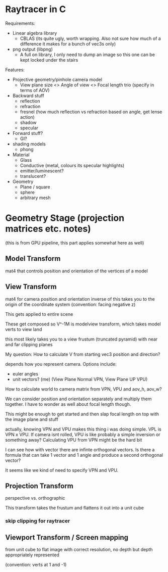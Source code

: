 # Raytracer in C
Requirements:
* Linear algebra library
  * CBLAS (its quite ugly, worth wrapping. Also not sure how much of a difference it makes for a bunch of vec3s only)
* png output (libpng)
  * A full on library, I only need to dump an image so this one can be kept locked under the stairs

Features:
* Projective geometry/pinhole camera model
  * View plane size <> Angle of view <> Focal length trio (specify in terms of AOV)
* Backward stuff
  * reflection
  * refraction
  * fresnel (how much reflection vs refraction based on angle, get lense action)
  * shadow
  * specular
* Forward stuff?
  * GI?
* shading models
  * phong
* Material
  * Glass
  * Conductive (metal, colours its specular highlights)
  * emitter/luminescent?
  * translucent?
* Geometry
  * Plane / square
  * sphere
  * arbitrary mesh


# Geometry Stage (projection matrices etc. notes)
(this is from GPU pipeline, this part applies somewhat here as well)

## Model Transform

mat4 that controls position and orientation of the vertices of a model

## View Transform

mat4 for camera position and orientation
inverse of this takes you to the origin of the coordinate system (convention: facing negative z)

This gets applied to entire scene

These get composed so V^-1M is modelview transform, which takes model verts to view land

this most likely takes you to a view frustum (truncated pyramid) with near and far clipping planes

My question: How to calculate V from starting vec3 position and direction?

depends how you represent camera. Options include:
* euler angles
* unit vectors? (me) (View Plane Normal VPN, View Plane UP VPU)

How to calculate world to camera matrix from VPN, VPU and aov_h, aov_w?

We can consider position and orientation separately and multiply them together. I have to wonder as well about focal length though.

This might be enough to get started and then slap focal length on top with the image plane and stuff


actually, knowing VPN and VPU makes this thing i was doing simple. VPL is VPN x VPU. If camera isnt rolled, VPU is like probably a simple inversion or something away? Calculating VPU from VPN might be the hard bit

I can see how with vector there are infinte orthogonal vectors. Is there a formula that can take 1 vector and 1 angle and produce a second orthogonal vector?


It seems like we kind of need to specify VPN and VPU.

## Projection Transform

perspective vs. orthographic

This transform takes the frustum and flattens it out into a unit cube

### skip clipping for raytracer

## Viewport Transform / Screen mapping

from unit cube to flat image with correct resolution, no depth but depth appropriately represented

(convention: verts at 1 and -1)
